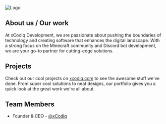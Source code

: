 
![Logo](https://media.discordapp.net/attachments/1148028331866996796/1187498846666895471/xcodiq_banner_full_dark_bg.png?ex=65971b7b&is=6584a67b&hm=c9f449437436a43d8cdda0e324b440d7d44ca5d67b28b3839467b1286a680fb8&=&format=webp&quality=lossless&width=1920&height=383)


## About us / Our work

At xCodiq Development, we are passionate about pushing the boundaries of technology and creating software that enhances the digital landscape. With a strong focus on the Minecraft community and Discord bot development, we are your go-to partner for cutting-edge solutions.

## Projects

Check out our cool projects on [xcodiq.com](https://xcodiq.com/) to see the awesome stuff we've done. From super cool solutions to neat designs, our portfolio gives you a quick look at the great work we're all about.


## Team Members

- Founder & CEO - [@xCodiq](https://www.github.com/xCodiq)

